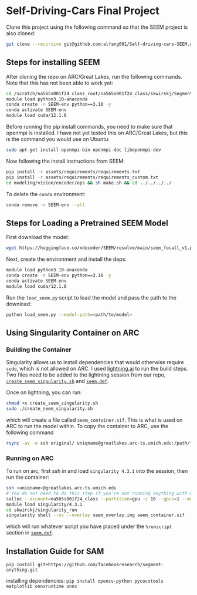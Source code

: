 # Self-Driving-Cars Final Project
Clone this project using the following command so that the SEEM project is also cloned:
```bash
git clone --recursive git@github.com:alfang001/Self-driving-cars-SEEM.git
```

## Steps for installing SEEM
After cloning the repo on ARC/Great Lakes, run the following commands. Note that this has not been able to work yet:
```bash
cd /scratch/na565s001f24_class_root/na565s001f24_class/skwirskj/Segment-Everything-Everywhere-All-At-Once
module load python3.10-anaconda
conda create -n SEEM-env python==3.10 -y
conda activate SEEM-env
module load cuda/12.1.0
```

Before running the pip install commands, you need to make sure that openmpi is installed. I have not yet tested this on ARC/Great Lakes, but this is the command you would use on Ubuntu:
```bash
sudo apt-get install openmpi-bin openmpi-doc libopenmpi-dev
```

Now following the install instructions from SEEM:
```bash
pip install -r assets/requirements/requirements.txt
pip install -r assets/requirements/requirements_custom.txt
cd modeling/vision/encoder/ops && sh make.sh && cd ../../../../
```

To delete the `conda` environment:
```bash
conda remove -n SEEM-env --all
```

## Steps for Loading a Pretrained SEEM Model

First download the model:
```bash
wget https://huggingface.co/xdecoder/SEEM/resolve/main/seem_focall_v1.pt
```

Next, create the environment and install the deps:
```bash
module load python3.10-anaconda
conda create -n SEEM-env python==3.10 -y
conda activate SEEM-env
module load cuda/12.1.0
```

Run the `load_seem.py` script to load the model and pass the path to the download:
```bash
python load_seem.py --model-path=<path/to/model>
```

## Using Singularity Container on ARC
### Building the Container
Singularity allows us to install dependencies that would otherwise require `sudo`, which is not allowed on ARC. I used [lightning.ai](lightning.ai) to run the build steps. Two files need to be added to the lightning session from our repo, [`create_seem_singularity.sh`](./singularity/create_seem_singularity.sh) and [`seem.def`](./singularity/seem.def).

Once on lightning, you can run:

```bash
chmod +x create_seem_singularity.sh
sudo ./create_seem_singularity.sh
```

which will create a file called `seem_container.sif`. This is what is used on ARC to run the model within. To copy the container to ARC, use the following command
```bash
rsync -av -e ssh original/ uniqname@greatlakes.arc-ts.umich.edu:/path/to/destination/
```

### Running on ARC
To run on arc, first ssh in and load `singularity 4.3.1` into the session, then run the container:
```bash
ssh <uniqname>@greatlakes.arc-ts.umich.edu
# You do not need to do this step if you're not running anything with GPUs
salloc --account=na565s001f24_class --partition=gpu -c 16 --gpus=1 --mem=8GB --time=01:00:00
module load singularity/4.3.1
cd skwirskj/singularity_run
singularity shell --nv --overlay seem_overlay.img seem_container.sif
```

which will run whatever script you have placed under the `%runscript` section in [`seem.def`](./singularity/seem.def).

## Installation Guide for SAM
`pip install git+https://github.com/facebookresearch/segment-anything.git`

installing dependencies:
`pip install opencv-python pycocotools matplotlib onnxruntime onnx`